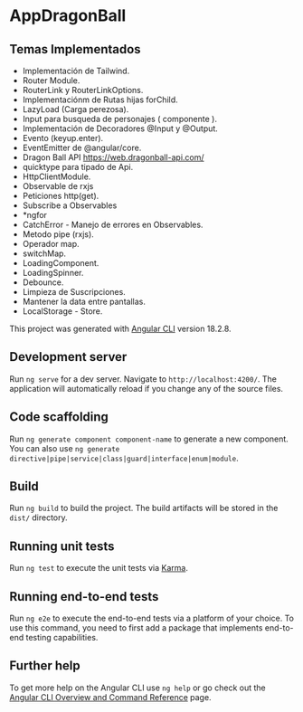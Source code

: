 # AppDragonBall

## Temas Implementados

- Implementación de Tailwind.
- Router Module.
- RouterLink y RouterLinkOptions.
- Implementaciónm de Rutas hijas forChild.
- LazyLoad (Carga perezosa).
- Input para busqueda de personajes ( componente ).
- Implementación de Decoradores @Input y @Output.
- Evento (keyup.enter).
- EventEmitter de @angular/core.
- Dragon Ball API <https://web.dragonball-api.com/>
- quicktype para tipado de Api.
- HttpClientModule.
- Observable de rxjs
- Peticiones http(get).
- Subscribe a Observables
- *ngfor
- CatchError - Manejo de errores en Observables.
- Metodo pipe (rxjs).
- Operador map.
- switchMap.
- LoadingComponent.
- LoadingSpinner.
- Debounce.
- Limpieza de Suscripciones.
- Mantener la data entre pantallas.
- LocalStorage - Store.

This project was generated with [Angular CLI](https://github.com/angular/angular-cli) version 18.2.8.

## Development server

Run `ng serve` for a dev server. Navigate to `http://localhost:4200/`. The application will automatically reload if you change any of the source files.

## Code scaffolding

Run `ng generate component component-name` to generate a new component. You can also use `ng generate directive|pipe|service|class|guard|interface|enum|module`.

## Build

Run `ng build` to build the project. The build artifacts will be stored in the `dist/` directory.

## Running unit tests

Run `ng test` to execute the unit tests via [Karma](https://karma-runner.github.io).

## Running end-to-end tests

Run `ng e2e` to execute the end-to-end tests via a platform of your choice. To use this command, you need to first add a package that implements end-to-end testing capabilities.

## Further help

To get more help on the Angular CLI use `ng help` or go check out the [Angular CLI Overview and Command Reference](https://angular.dev/tools/cli) page.
